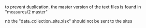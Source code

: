 to prevent duplication, the master version of the text files is found in "measures/2 master"

nb the "data_collection_site.xlsx" should not be sent to the sites